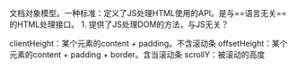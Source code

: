 文档对象模型。一种标准：定义了JS处理HTML使用的API。是与==语言无关==的HTML处理接口。
	1. 提供了JS处理DOM的方法，与JS无关？

clientHeight：某个元素的content + padding。不含滚动条
offsetHeight：某个元素的content + padding + border。含当滚动条
scrollY：被滚动的高度